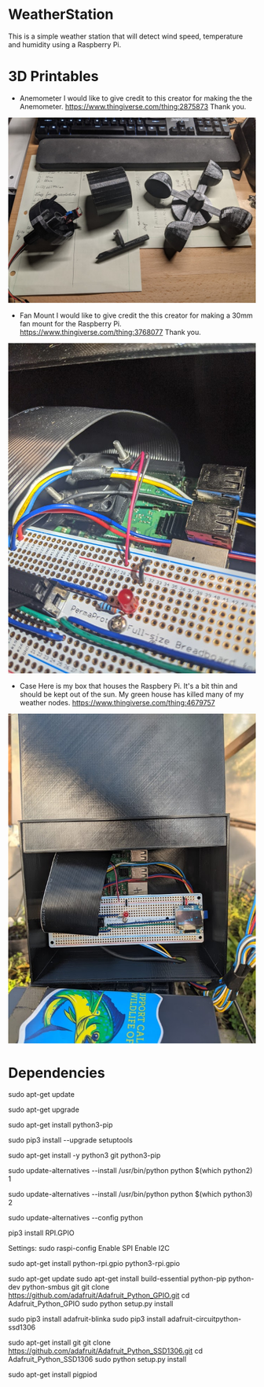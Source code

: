 # WeatherStation
This is a simple weather station that will detect wind speed, temperature and humidity using a Raspberry Pi. 

# 3D Printables

* Anemometer
I would like to give credit to this creator for making the the Anemometer. 
https://www.thingiverse.com/thing:2875873 
Thank you. 

![Anemometer](pictures/PXL_20201119_045906194.jpg)

* Fan Mount
I would like to give credit the this creator for making a 30mm fan mount for the Raspberry Pi. 
https://www.thingiverse.com/thing:3768077
Thank you. 

![Fan Mount](pictures/PXL_20201209_054719347.jpg)

* Case
Here is my box that houses the Raspbery Pi. It's a bit thin and should be kept out of the sun. My green house has killed many of my weather nodes. 
https://www.thingiverse.com/thing:4679757

![Case](pictures/PXL_20201208_230936668.jpg)


# Dependencies
sudo apt-get update

sudo apt-get upgrade

sudo apt-get install python3-pip

sudo pip3 install --upgrade setuptools

sudo apt-get install -y python3 git python3-pip

sudo update-alternatives --install /usr/bin/python python $(which python2) 1

sudo update-alternatives --install /usr/bin/python python $(which python3) 2

sudo update-alternatives --config python

pip3 install RPI.GPIO

Settings:
sudo raspi-config
    Enable SPI
    Enable I2C

sudo apt-get install python-rpi.gpio python3-rpi.gpio

sudo apt-get update
sudo apt-get install build-essential python-pip python-dev python-smbus git
git clone https://github.com/adafruit/Adafruit_Python_GPIO.git
cd Adafruit_Python_GPIO
sudo python setup.py install

sudo pip3 install adafruit-blinka
sudo pip3 install adafruit-circuitpython-ssd1306

sudo apt-get install git
git clone https://github.com/adafruit/Adafruit_Python_SSD1306.git
cd Adafruit_Python_SSD1306
sudo python setup.py install

sudo apt-get install pigpiod


